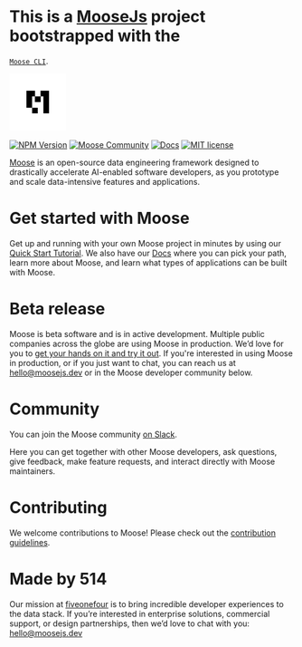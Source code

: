 # This is a [MooseJs](https://www.moosejs.com/) project bootstrapped with the 
[`Moose CLI`](https://github.com/514-labs/moose/tree/main/apps/framework-cli).

<a href="https://docs.fiveonefour.com/moose/"><img src="https://raw.githubusercontent.com/514-labs/moose/main/logo-m-light.png" alt="moose logo" height="100px"></a>

[![NPM Version](https://img.shields.io/npm/v/%40514labs%2Fmoose-cli?logo=npm)](https://www.npmjs.com/package/@514labs/moose-cli?activeTab=readme)
[![Moose Community](https://img.shields.io/badge/slack-moose_community-purple.svg?logo=slack)](https://join.slack.com/t/moose-community/shared_invite/zt-2fjh5n3wz-cnOmM9Xe9DYAgQrNu8xKxg)
[![Docs](https://img.shields.io/badge/quick_start-docs-blue.svg)](https://docs.fiveonefour.com/moose/getting-started/quickstart)
[![MIT license](https://img.shields.io/badge/license-MIT-yellow.svg)](LICENSE)

[Moose](https://docs.fiveonefour.com/moose) is an open-source data engineering framework designed to drastically accelerate AI-enabled software developers, as you prototype and scale data-intensive features and applications.

# Get started with Moose

Get up and running with your own Moose project in minutes by using our [Quick Start Tutorial](https://docs.getmoose.dev/quickstart). We also have our [Docs](https://docs.getmoose.dev/) where you can pick your path, learn more about Moose, and learn what types of applications can be built with Moose.

# Beta release

Moose is beta software and is in active development. Multiple public companies across the globe are using Moose in production. We’d love for you to [get your hands on it and try it out](https://docs.getmoose.dev/quickstart). If you're interested in using Moose in production, or if you just want to chat, you can reach us at [hello@moosejs.dev](mailto:hello@moosejs.dev) or in the Moose developer community below.

# Community

You can join the Moose community [on Slack](https://join.slack.com/t/moose-community/shared_invite/zt-2fjh5n3wz-cnOmM9Xe9DYAgQrNu8xKxg).

Here you can get together with other Moose developers, ask questions, give feedback, make feature requests, and interact directly with Moose maintainers.

# Contributing

We welcome contributions to Moose! Please check out the [contribution guidelines](https://github.com/514-labs/moose/blob/main/CONTRIBUTING.md).

# Made by 514

Our mission at [fiveonefour](https://www.fiveonefour.com/) is to bring incredible developer experiences to the data stack. If you’re interested in enterprise solutions, commercial support, or design partnerships, then we’d love to chat with you: [hello@moosejs.dev](mailto:hello@moosejs.dev)

